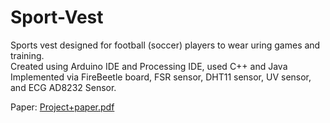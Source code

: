 # Sport-Vest

Sports vest designed for football (soccer) players to wear uring games and training.    
Created using Arduino IDE and Processing IDE, used C++ and Java    
Implemented via FireBeetle board, FSR sensor, DHT11 sensor, UV sensor, and ECG AD8232 Sensor.    

Paper:
[Project+paper.pdf](https://github.com/user-attachments/files/18017461/Project%2Bpaper.pdf)
